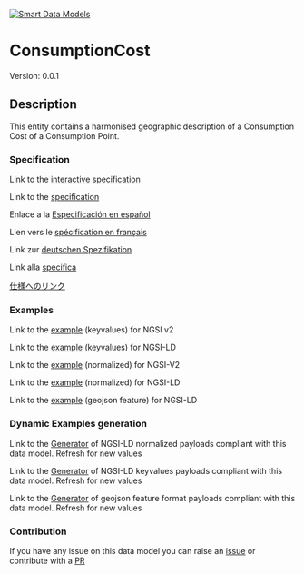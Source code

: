 [![Smart Data Models](https://smartdatamodels.org/wp-content/uploads/2022/01/SmartDataModels_logo.png "Logo")](https://smartdatamodels.org)

# ConsumptionCost
Version: 0.0.1

## Description 

This entity contains a harmonised geographic description of a Consumption Cost of a Consumption Point.

### Specification

Link to the [interactive specification]()

Link to the [specification](https://github.com/ocanades/dataModel.ConsumptionPoint/blob/feature/v.1.0.0/ConsumptionCost/doc/spec.md)

Enlace a la [Especificación en español]()

Lien vers le [spécification en français]()

Link zur [deutschen Spezifikation]()

Link alla [specifica]()

[仕様へのリンク]()

### Examples

Link to the [example](https://github.com/ocanades/dataModel.ConsumptionPoint/blob/feature/v.1.0.0/ConsumptionCost/examples/example.json) (keyvalues) for NGSI v2

Link to the [example]() (keyvalues) for NGSI-LD

Link to the [example]() (normalized) for NGSI-V2

Link to the [example]() (normalized) for NGSI-LD

Link to the [example]() (geojson feature) for NGSI-LD

### Dynamic Examples generation

Link to the [Generator]() of NGSI-LD normalized payloads compliant with this data model. Refresh for new values

Link to the [Generator]() of NGSI-LD keyvalues payloads compliant with this data model. Refresh for new values

Link to the [Generator]() of geojson feature format payloads compliant with this data model. Refresh for new values

### Contribution

 If you have any issue on this data model you can raise an [issue]()  or contribute with a [PR]()

